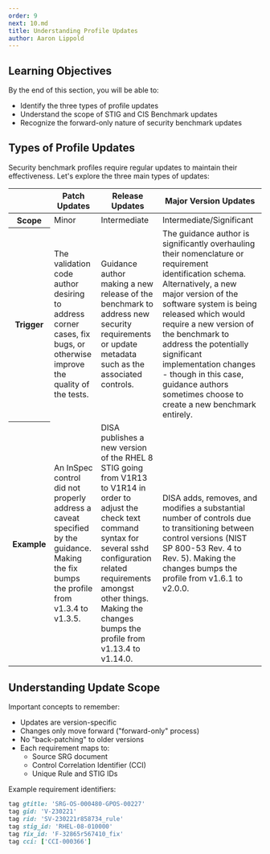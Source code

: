 ```yaml
---
order: 9
next: 10.md
title: Understanding Profile Updates
author: Aaron Lippold
---
```


## Learning Objectives

By the end of this section, you will be able to:

- Identify the three types of profile updates
- Understand the scope of STIG and CIS Benchmark updates
- Recognize the forward-only nature of security benchmark updates

## Types of Profile Updates

Security benchmark profiles require regular updates to maintain their effectiveness. Let's explore the three main types of updates:

<table>
  <thead>
    <tr>
      <th></th>
      <th scope="col">Patch Updates</th>
      <th scope="col">Release Updates</th> 
      <th scope="col">Major Version Updates</th> 
    </tr>
  </thead>
  <tbody>
    <tr>
      <th scope="row">Scope</th>
      <td>Minor</td>
      <td>Intermediate</td>
      <td>Intermediate/Significant</td>
    </tr>
    <tr>
      <th scope="row">Trigger</th>
      <td>The validation code author desiring to address corner cases, fix bugs, or otherwise improve the quality of the tests.</td>
      <td>Guidance author making a new release of the benchmark to address new security requirements or update metadata such as the associated controls.</td>
      <td>The guidance author is significantly overhauling their nomenclature or requirement identification schema.  Alternatively, a new major version of the software system is being released which would require a new version of the benchmark to address the potentially significant implementation changes - though in this case, guidance authors sometimes choose to create a new benchmark entirely.</td>
    </tr>
    <tr>
      <th scope="row">Example</th>
      <td>An InSpec control did not properly address a caveat specified by the guidance.  Making the fix bumps the profile from v1.3.4 to v1.3.5.</td>
      <td>DISA publishes a new version of the RHEL 8 STIG going from V1R13 to V1R14 in order to adjust the check text command syntax for several sshd configuration related requirements amongst other things.  Making the changes bumps the profile from v1.13.4 to v1.14.0.</td>
      <td>DISA adds, removes, and modifies a substantial number of controls due to transitioning between control versions (NIST SP 800-53 Rev. 4 to Rev. 5).  Making the changes bumps the profile from v1.6.1 to v2.0.0.</td>
    </tr>
  </tbody>
</table>

## Understanding Update Scope

Important concepts to remember:

- Updates are version-specific
- Changes only move forward ("forward-only" process)
- No "back-patching" to older versions
- Each requirement maps to:
  - Source SRG document
  - Control Correlation Identifier (CCI)
  - Unique Rule and STIG IDs

Example requirement identifiers:

```ruby
tag gtitle: 'SRG-OS-000480-GPOS-00227'
tag gid: 'V-230221'
tag rid: 'SV-230221r858734_rule'
tag stig_id: 'RHEL-08-010000'
tag fix_id: 'F-32865r567410_fix'
tag cci: ['CCI-000366']
```
